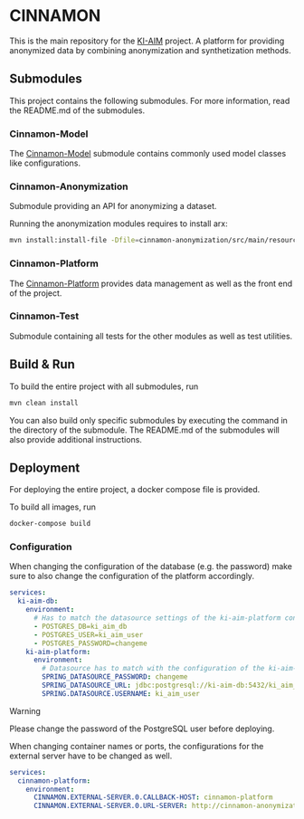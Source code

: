 # CINNAMON

This is the main repository for the [KI-AIM](https://www.forschung-it-sicherheit-kommunikationssysteme.de/projekte/ki-aim) project.
A platform for providing anonymized data by combining anonymization and synthetization methods.

## Submodules

This project contains the following submodules.
For more information, read the README.md of the submodules.

### Cinnamon-Model

The [Cinnamon-Model](./cinnamon-model/README.md) submodule contains commonly used model classes like configurations.

### Cinnamon-Anonymization
Submodule providing an API for anonymizing a dataset.

Running the anonymization modules requires to install arx:
```bash
mvn install:install-file -Dfile=cinnamon-anonymization/src/main/resources/lib/libarx-3.9.1.jar -DgroupId=org.deidentifier -DartifactId=arx -Dversion=3.9.1 -Dpackaging=jar
```

### Cinnamon-Platform

The [Cinnamon-Platform](./cinnamon-platform/README.md) provides data management as well as the front end of the project.

### Cinnamon-Test

Submodule containing all tests for the other modules as well as test utilities.

## Build & Run
To build the entire project with all submodules, run

```bash
mvn clean install
```

You can also build only specific submodules by executing the command in the directory of the submodule.
The README.md of the submodules will also provide additional instructions.

## Deployment

For deploying the entire project, a docker compose file is provided.

To build all images, run

```bash
docker-compose build
```

### Configuration

When changing the configuration of the database (e.g. the password) make sure to also change the configuration of the platform accordingly.

```yaml
services:
  ki-aim-db:
    environment:
      # Has to match the datasource settings of the ki-aim-platform container
      - POSTGRES_DB=ki_aim_db
      - POSTGRES_USER=ki_aim_user
      - POSTGRES_PASSWORD=changeme
    ki-aim-platform:
      environment:
        # Datasource has to match with the configuration of the ki-aim-db container
        SPRING_DATASOURCE_PASSWORD: changeme
        SPRING_DATASOURCE_URL: jdbc:postgresql://ki-aim-db:5432/ki_aim_db
        SPRING.DATASOURCE.USERNAME: ki_aim_user
```

> [!WARNING]
> Please change the password of the PostgreSQL user before deploying.

When changing container names or ports, the configurations for the external server have to be changed as well.

```yaml
services:
  cinnamon-platform:
    environment:
      CINNAMON.EXTERNAL-SERVER.0.CALLBACK-HOST: cinnamon-platform
      CINNAMON.EXTERNAL-SERVER.0.URL-SERVER: http://cinnamon-anonymization:8080
```
